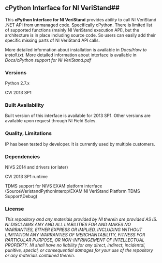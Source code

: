 ## cPython Interface for NI VeriStand##

This **cPython Interface for NI VeriStand** provides ability to call NI VeriStand .NET API from unmanaged code. Specifically cPython. There is limited list of supported functions (mainly NI VeriStand execution API), but the architecture is in place including source code. So users can easily add their specific missing parts of NI VeriStand API calls. 

More detailed information about installation is available in *Docs/How to install.txt*. 
More detailed information about interface is available in *Docs/cPython support for NI VeriStand.pdf*

### Versions ###

Python 2.7.x

CVI 2013 SP1 

### Built Availability ###

Built version of this interface is available for 2013 SP1. Other versions are available upon request through NI Field Sales.

### Quality, Limitations ###

IP has been tested by developer. It is currently used by multiple customers.

### Dependencies ###

NIVS 2014 and drivers (or later)

CVI 2013 SP1 runtime

TDMS support for NIVS EXAM platform interface (Source\VeristandPythonInterop\EXAM NI VeriStand Platform TDMS Support\Debug\)

### License ###

*This repository and any materials provided by NI therein are provided AS IS. NI DISCLAIMS ANY AND ALL LIABILITIES FOR AND MAKES NO WARRANTIES, EITHER EXPRESS OR IMPLIED, INCLUDING WITHOUT LIMITATION ANY WARRANTIES OF MERCHANTABILITY, FITNESS FOR  PARTICULAR PURPOSE, OR NON-INFRINGEMENT OF INTELLECTUAL PROPERTY. NI shall have no liability for any direct, indirect, incidental, punitive, special, or consequential damages for your use of the repository or any materials contained therein.*

